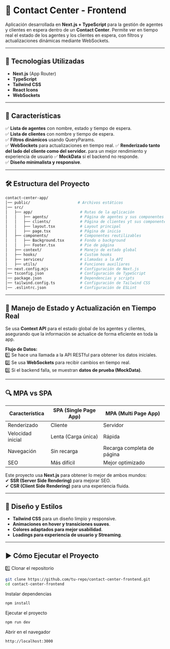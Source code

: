 # 🏢 Contact Center - Frontend

Aplicación desarrollada en **Next.js + TypeScript** para la gestión de agentes y clientes en espera dentro de un **Contact Center**. Permite ver en tiempo real el estado de los agentes y los clientes en espera, con filtros y actualizaciones dinámicas mediante WebSockets.

---

## 🚀 **Tecnologías Utilizadas**

- **Next.js** (App Router)
- **TypeScript**
- **Tailwind CSS**
- **React Icons**
- **WebSockets**

---

## 📌 **Características**

✅ **Lista de agentes** con nombre, estado y tiempo de espera.  
✅ **Lista de clientes** con nombre y tiempo de espera.  
✅ **Filtros dinámicos** usando QueryParams.  
✅ **WebSockets** para actualizaciones en tiempo real.
✅ **Renderizado tanto del lado del cliente como del servidor.** para un mejor rendimiento y experiencia de usuario
✅ **MockData** si el backend no responde.  
✅ **Diseño minimalista y responsive**.

---

## 🛠 **Estructura del Proyecto**

```bash
contact-center-app/
│── public/                     # Archivos estáticos
│── src/
│   ├── app/                     # Rutas de la aplicación
│   │   ├── agents/              # Página de agentes y sus componentes
│   │   ├── clients/             # Página de clientes yt sus componentes
│   │   ├── layout.tsx           # Layout principal
│   │   ├── page.tsx             # Página de inicio
│   ├── components/              # Componentes reutilizables
│   │   ├── Background.tsx       # Fondo o background
│   │   ├── Footer.tsx           # Pie de página
│   ├── context/                 # Manejo de estado global
│   ├── hooks/                   # Custom hooks
│   ├── services/                # Llamadas a la API
│   ├── utils/                   # Funciones auxiliares
│── next.config.mjs              # Configuración de Next.js
│── tsconfig.json                # Configuración de TypeScript
│── package.json                 # Dependencias y scripts
│── tailwind.config.ts           # Configuración de Tailwind CSS
│── .eslintrc.json               # Configuración de ESLint

```

---

## 🔄 **Manejo de Estado y Actualización en Tiempo Real**

Se usa **Context API** para el estado global de los agentes y clientes, asegurando que la información se actualice de forma eficiente en toda la app.

**Flujo de Datos:**  
1️⃣ Se hace una llamada a la API RESTful para obtener los datos iniciales.  
2️⃣ Se usa **WebSockets** para recibir cambios en tiempo real.  
3️⃣ Si el backend falla, se muestran **datos de prueba (MockData)**.

---

## 🔍 **MPA vs SPA**

| **Característica** | **SPA (Single Page App)** | **MPA (Multi Page App)**   |
| ------------------ | ------------------------- | -------------------------- |
| Renderizado        | Cliente                   | Servidor                   |
| Velocidad inicial  | Lenta (Carga única)       | Rápida                     |
| Navegación         | Sin recarga               | Recarga completa de página |
| SEO                | Más difícil               | Mejor optimizado           |

Este proyecto usa **Next.js** para obtener lo mejor de ambos mundos:  
✔ **SSR (Server Side Rendering)** para mejorar SEO.  
✔ **CSR (Client Side Rendering)** para una experiencia fluida.

---

## 🎨 **Diseño y Estilos**

- **Tailwind CSS** para un diseño limpio y responsive.
- **Animaciones en hover y transiciones suaves**.
- **Colores adaptados para mejor usabilidad**.
- **Loadings para experiencia de usuario y Streaming**.

---

## ▶ **Cómo Ejecutar el Proyecto**

1️⃣ Clonar el repositorio

```bash
git clone https://github.com/tu-repo/contact-center-frontend.git
cd contact-center-frontend
```

Instalar dependencias

```bash
npm install
```

Ejecutar el proyecto

```bash
npm run dev
```

Abrir en el navegador

```bash
http://localhost:3000
```
